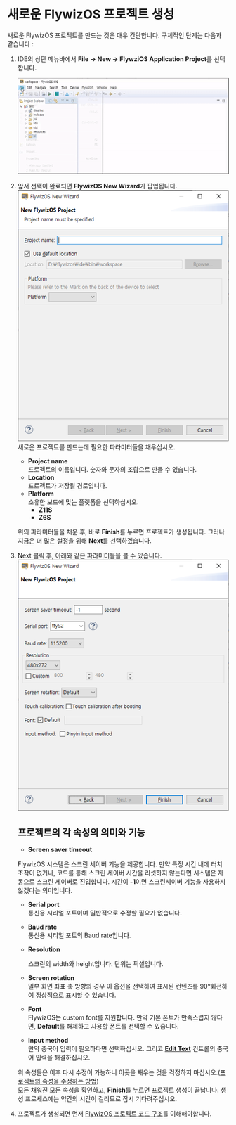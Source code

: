# <span id="new_flythings_project">새로운 FlywizOS 프로젝트 생성</span>
 새로운 FlywizOS 프로젝트를 만드는 것은 매우 간단합니다. 구체적인 단계는 다음과 같습니다 :
1. IDE의 상단 메뉴바에서 **File -> New -> FlywziOS Application Project**를 선택합니다.

   ![](assets/ide/new_flythings_project.gif)  

2. 앞서 선택이 완료되면 **FlywizOS New Wizard**가 팝업됩니다.     
   ![](assets/ide/wizard_new_project_page1.png)  
   새로운 프로젝트를 만드는데 필요한 파라미터들을 채우십시오.

   * **Project name**  
    프로젝트의 이름입니다. 숫자와 문자의 조합으로 만들 수 있습니다.
   * **Location**  
    프로젝트가 저장될 경로입니다.
   * **Platform**  
    소유한 보드에 맞는 플랫폼을 선택하십시오.
     - **Z11S**  
     - **Z6S**  
   
   위의 파라미터들을 채운 후, 바로 **Finish**를 누르면 프로젝트가 생성됩니다. 그러나 지금은 더 많은 설정을 위해 **Next**를 선택하겠습니다.   
3. Next 클릭 후, 아래와 같은 파라미터들을 볼 수 있습니다.     
   ![](assets/ide/wizard_new_project_page2.png)      
   
   ## 프로젝트의 각 속성의 의미와 기능
   * **Screen saver timeout**  
   
    FlywizOS 시스템은 스크린 세이버 기능을 제공합니다. 만약 특정 시간 내에 터치 조작이 없거나, 코드를 통해 스크린 세이버 시간을 리셋하지 않는다면 시스템은 자동으로 스크린 세이버로 진입합니다.
    시간이 **-1**이면 스크린세이버 기능을 사용하지 않겠다는 의미입니다.
   
   * **Serial port**  
    통신용 시리얼 포트이며 일반적으로 수정할 필요가 없습니다.
   
   * **Baud rate**   
    통신용 시리얼 포트의 Baud rate입니다.
   
   * **Resolution**  

      스크린의 width와 height입니다. 단위는 픽셀입니다.

   * **Screen rotation**  
    일부 화면 좌표 축 방향의 경우 이 옵션을 선택하여 표시된 컨텐츠를 90°회전하여 정상적으로 표시할 수 있습니다.
   
   * **Font**  
    FlywizOS는 custom font를 지원합니다. 만약 기본 폰트가 만족스럽지 않다면, **Default**를 해제하고 사용할 폰트를 선택할 수 있습니다.
   
   * **Input method**  
    만약 중국어 입력이 필요하다면 선택하십시오. 그리고 **[Edit Text](edittext.md)** 컨트롤의 중국어 입력을 해결하십시오.

   위 속성들은 이후 다시 수정이 가능하니 이곳을 채우는 것을 걱정하지 마십시오.([프로젝트의 속성을 수정하는 방법](set_project_properties.md))  
   모든 채워진 모든 속성을 확인하고, **Finish**를 누르면 프로젝트 생성이 끝납니다. 생성 프로세스에는 약간의 시간이 걸리므로 잠시 기다려주십시오.   

4. 프로젝트가 생성되면 먼저 [FlywizOS 프로젝트 코드 구조](project_structure#project_structure.md)를 이해해야합니다.


